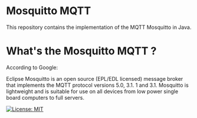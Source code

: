 # Mosquitto MQTT

This repository contains the implementation of the MQTT Mosquitto in Java.

# What's the Mosquitto MQTT ?

According to Google:

Eclipse Mosquitto is an open source (EPL/EDL licensed) message broker that implements the MQTT protocol versions 5.0, 3.1. 1 and 3.1. Mosquitto is lightweight and is suitable for use on all devices from low power single board computers to full servers.

[![License: MIT](https://img.shields.io/badge/License-MIT-brightgreen.svg)](https://opensource.org/licenses/MIT)